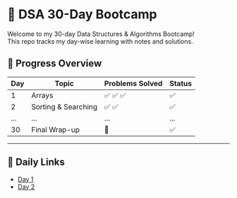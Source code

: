 # 🧠 DSA 30-Day Bootcamp

Welcome to my 30-day Data Structures & Algorithms Bootcamp!  
This repo tracks my day-wise learning with notes and solutions.
 
## 📅 Progress Overview 
 
| Day | Topic                     | Problems Solved | Status | 
|-----|---------------------------|------------------|--------|
| 1   | Arrays                    | ✅ ✅ ✅         | ✅      |
| 2   | Sorting & Searching       | ✅ ✅             | ✅      |
| ... | ...                       | ...              | ...    |
| 30  | Final Wrap-up             | 🏁                | ✅      |

---

## 🔗 Daily Links
- [Day 1](Day%2001%20-%20Arrays/Notes.md)
- [Day 2](Day%2002%20-%20Sorting/Notes.md)
